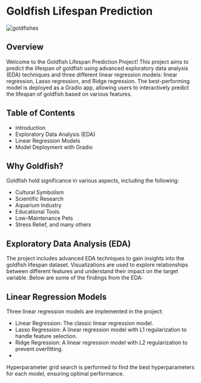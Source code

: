 # Goldfish Lifespan Prediction
![goldfishes](https://github.com/mmutakilu/Supervised-Learning/assets/112316578/e981c66f-d7c5-4943-97ac-d69bb7462fcd)
## Overview
Welcome to the Goldfish Lifespan Prediction Project! This project aims to predict the lifespan of goldfish using advanced exploratory data analysis (EDA) techniques and three different linear regression models: linear regression, Lasso regression, and Ridge regression. The best-performing model is deployed as a Gradio app, allowing users to interactively predict the lifespan of goldfish based on various features.

## Table of Contents
- Introduction
- Exploratory Data Analysis (EDA)
- Linear Regression Models
- Model Deployment with Gradio

## Why Goldfish?
Goldfish hold significance in various aspects, including the following:
- Cultural Symbolism
- Scientific Research
- Aquarium Industry
- Educational Tools
- Low-Maintenance Pets
- Stress Relief, and many others

## Exploratory Data Analysis (EDA)
The project includes advanced EDA techniques to gain insights into the goldfish lifespan dataset. Visualizations are used to explore relationships between different features and understand their impact on the target variable. Below are some of the findings from the EDA:

## Linear Regression Models
Three linear regression models are implemented in the project:

- Linear Regression: The classic linear regression model.
- Lasso Regression: A linear regression model with L1 regularization to handle feature selection.
- Ridge Regression: A linear regression model with L2 regularization to prevent overfitting.
- 
Hyperparameter grid search is performed to find the best hyperparameters for each model, ensuring optimal performance.
